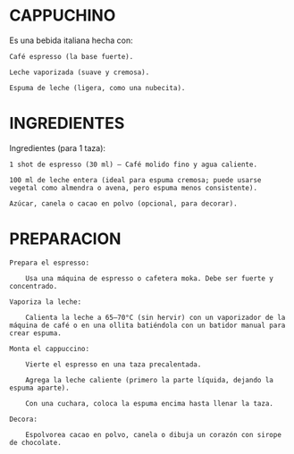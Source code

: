# CAPPUCHINO
Es una bebida italiana hecha con:

    Café espresso (la base fuerte).

    Leche vaporizada (suave y cremosa).

    Espuma de leche (ligera, como una nubecita).

# INGREDIENTES
 Ingredientes (para 1 taza):

    1 shot de espresso (30 ml) – Café molido fino y agua caliente.

    100 ml de leche entera (ideal para espuma cremosa; puede usarse vegetal como almendra o avena, pero espuma menos consistente).

    Azúcar, canela o cacao en polvo (opcional, para decorar).

# PREPARACION
    Prepara el espresso:

        Usa una máquina de espresso o cafetera moka. Debe ser fuerte y concentrado.

    Vaporiza la leche:

        Calienta la leche a 65–70°C (sin hervir) con un vaporizador de la máquina de café o en una ollita batiéndola con un batidor manual para crear espuma.

    Monta el cappuccino:

        Vierte el espresso en una taza precalentada.

        Agrega la leche caliente (primero la parte líquida, dejando la espuma aparte).

        Con una cuchara, coloca la espuma encima hasta llenar la taza.

    Decora:

        Espolvorea cacao en polvo, canela o dibuja un corazón con sirope de chocolate.

